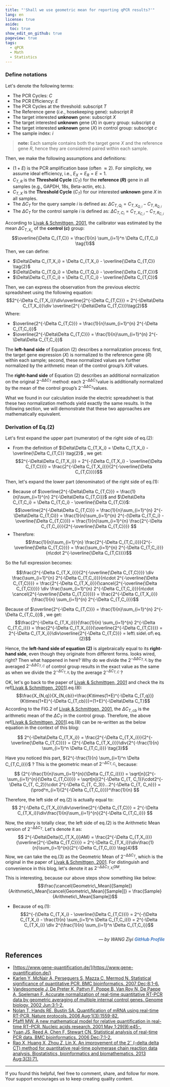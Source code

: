 ```yaml
---
title: "'Shall we use geometric mean for reporting qPCR results?'"
lang: en
license: true
aside:
  toc: true
show_edit_on_github: true
pageview: true
tags:
  - qPCR
  - Math
  - Statistics
---
```

### Define notations
Let's denote the following terms:
 - The PCR Cycles: $C$
 - The PCR Efficiency: $E$
 - The PCR Cycles at the threshold: subscript $T$
 - The Reference gene (*i.e.*, hosekeeping gene): subscript $R$
 - The target interested **unknown** gene: subscript $X$
 - The target interested **unknown** gene ($X$) in query group: subscript $q$
 - The target interested **unknown** gene ($X$) in control group: subscript $c$
 - The sample index: $i$
 
 > **note:**  Each sample contains both the target gene $X$ and the reference gene $R$, hence they are considered paired within each sample.

Then, we make the following assumptions and definitions:
 - $(1 + E)$ is the PCR amplification base (often $\approx2$). For simplicity, we assume ideal efficiency, i.e., $E_X = E_R = E = 1$.
 - $C_{T,R}$ is the **Threshold Cycle** ($C_{T}$) for the **reference ($R$)** gene in all samples (e.g., GAPDH, 18s, Beta-actin, etc.).
 - $C_{T,X}$ is the **Threshold Cycle** ($C_{T}$) for our interested **unknown** gene $X$ in all samples.
 - The $\Delta C_T$ for the query sample $i$ is defined as: $\Delta C_{T,Q_{i}} = C_{T,X_{Q,i}} - C_{T,R_{Q,i}}$
 - The $\Delta C_T$ for the control sample $i$ is defined as: $\Delta C_{T,C_{i}} = C_{T,X_{C,i}} - C_{T,R_{C,i}}$ 
 
According to [Livak & Schmittgen, 2001](https://pubmed.ncbi.nlm.nih.gov/11846609/), the calibrator was estimated by the mean $\Delta C_{T,X_c}$ of the **control ($c$)** group: 
 $$\overline{\Delta C_{T,C}} = \frac{1}{n} \sum_{i=1}^n \Delta C_{T,C_i} \tag{1}$$
Then, we can define:
 - $\Delta\Delta C_{T,X_i} = \Delta C_{T,X_i} - \overline{\Delta C_{T,C}} \tag{2}$
 - $\Delta\Delta C_{T,Q_i} = \Delta C_{T,Q_i} - \overline{\Delta C_{T,C}}$
 - $\Delta\Delta C_{T,C_i} = \Delta C_{T,C_i} - \overline{\Delta C_{T,C}}$

Then, we can express the observation from the previous electric spreadsheet using the following equation:
$$2^{-\Delta C_{T,X_i}}\div\overline{2^{-\Delta C_{T,C}}} = 2^{-\Delta\Delta C_{T,X_i}}\div \overline{2^{-\Delta\Delta C_{T,C}}}\tag{2}$$
Where:
 - $\overline{2^{-\Delta C_{T,C}}} = \frac{1}{n}\sum_{i=1}^{n} 2^{-\Delta C_{T,C_i}}$
 - $\overline{2^{-\Delta\Delta C_{T,C}}} = \frac{1}{n}\sum_{i=1}^{n} 2^{-\Delta\Delta C_{T,C_i}}$

The **left-hand side** of Equation (2) describes a normalization process: first, the target gene expression ($X$) is normalized to the reference gene ($R$) within each sample; second, these normalized values are further normalized by the arithmetic mean of the control group’s $X/R$ values.

The **right-hand side** of Equation (2) describes an additional normalization on the original $2^{-\Delta\Delta C_T}$ method: each $2^{-\Delta\Delta C_T}$​ value is additionally normalized by the mean of the control group’s $2^{-\Delta\Delta C_T}$​​ values.

What we found in our calculation inside the electric spreadsheet is that these two normalization methods yield exactly the same results. In the following section, we will demonstrate that these two approaches are mathematically equivalent.
### Derivation of Eq.(2)

Let's first expand the upper part (numerator) of the right side of eq.(2):
  - From the definition of $\Delta\Delta C_{T,X_i} = \Delta C_{T,X_i} - \overline{\Delta C_{T,C}} \tag{2}$ , we get:
$$2^{-\Delta\Delta C_{T,X_i}} = 2^{-(\Delta C_{T,X_i} - \overline{\Delta C_{T,C}})} = \frac{2^{-\Delta C_{T,X_i}}}{2^{-\overline{\Delta C_{T,C}}}}$$
 
 Then, let's expand the lower part (denominator) of the right side of eq.(1):
  - Because of $\overline{2^{-\Delta\Delta C_{T,C}}} = \frac{1}{n}\sum_{i=1}^{n} 2^{-\Delta\Delta C_{T,Ci}}$ and $\Delta\Delta C_{T,C_i} = \Delta C_{T,C_i} - \overline{\Delta C_{T,C}}$:
$$\overline{2^{-\Delta\Delta C_{T,C}}} = \frac{1}{n}\sum_{i=1}^{n} 2^{-\Delta\Delta C_{T,Ci}} = \frac{1}{n}\sum_{i=1}^{n} 2^{-(\Delta C_{T,C_i} - \overline{\Delta C_{T,C}})} = \frac{1}{n}\sum_{i=1}^{n} \frac{2^{-\Delta C_{T,C_i}}}{2^{-\overline{\Delta C_{T,C}}}} $$
 - Therefore:
$$\frac{1}{n}\sum_{i=1}^{n} \frac{2^{-\Delta C_{T,C_i}}}{2^{-\overline{\Delta C_{T,C}}}} = \frac{\sum_{i=1}^{n} 2^{-\Delta C_{T,C_i}}}{n\cdot 2^{-\overline{\Delta C_{T,C}}}}$$

So the full expression becomes: 

$$\frac{2^{-\Delta C_{T,X_i}}}{2^{-\overline{\Delta C_{T,C}}}} \div \frac{\sum_{i=1}^{n} 2^{-\Delta C_{T,C_i}}}{n\cdot 2^{-\overline{\Delta C_{T,C}}}} = \frac{2^{-\Delta C_{T,X_i}}}{\cancel{2^{-\overline{\Delta C_{T,C}}}}} \div \frac{\sum_{i=1}^{n} 2^{-\Delta C_{T,C_i}}}{n\cdot \cancel{2^{-\overline{\Delta C_{T,C}}}}} = \frac{2^{-\Delta C_{T,X_i}}}{\frac{1}{n} \sum_{i=1}^{n} 2^{-\Delta C_{T,C_i}}}$$

Because of $\overline{2^{-\Delta C_{T,C}}} = \frac{1}{n}\sum_{i=1}^{n} 2^{-\Delta C_{T,C_i}}$ , we get:
$$\frac{2^{-\Delta C_{T,X_i}}}{\frac{1}{n} \sum_{i=1}^{n} 2^{-\Delta C_{T,C_i}}} = \frac{2^{-\Delta C_{T,X_i}}}{\overline{2^{-\Delta C_{T,C}}}} = 2^{-\Delta C_{T,X_i}}\div\overline{2^{-\Delta C_{T,C}}} = left\ side\ of\ eq.(2)$$


Hence, the **left-hand side of equation (2)** is algebraically equal to its **right-hand side**, even though they originate from different forms. looks wired, right? Then what happened in here? Why do we divide the $2^{-\Delta\Delta C_{T,X_i}}$ by the averaged $2^{-\Delta\Delta C_{T,C}}$ of control group results in the exact value as the same as when we divide the $2^{-\Delta C_{T,X_i}}$ by the average $2^{-\Delta C_{T,C}}$ ?

 OK, let's go back to the paper of [Livak & Schmittgen, 2001](https://pubmed.ncbi.nlm.nih.gov/11846609/) and check the its ref\[[Livak & Schmittgen, 2001](https://pubmed.ncbi.nlm.nih.gov/11846609/)\].eq.(8):
 $$\frac{X_{N,q}}{X_{N,cb}}=\frac{K\times(1+E)^{-\Delta C_{T,q}}}{K\times(1+E)^{-\Delta C_{T,cb}}}=(1+E)^{-\Delta\Delta C_T}$$
According to the FIG.2 of [Livak & Schmittgen, 2001](https://pubmed.ncbi.nlm.nih.gov/11846609/), the $\Delta C_{T,cb}$ is the arithmetic mean of the $\Delta C_{T}$ in the control group. Therefore, the above ref\[[Livak & Schmittgen, 2001](https://pubmed.ncbi.nlm.nih.gov/11846609/)\].eq.(8) can be re-written as the below equation in the context of this blog:

$$ 2^{-\Delta\Delta C_{T,X_i}} = \frac{2^{-\Delta C_{T,X_i}}}{2^{-\overline{\Delta C_{T,C}}}} = {2^{-\Delta C_{T,X_i}}}\div{2^{-\frac{1}{n} \sum_{i=1}^n \Delta C_{T,C_i}}} \tag{3}$$

Have you noticed this part, ${2^{-\frac{1}{n} \sum_{i=1}^n \Delta C_{T,C_i}}}$ ? This is the geometric mean of $2^{-\Delta C_{T,C_i}}$, because:

$$ {2^{-\frac{1}{n}\sum_{i=1}^{n}{\Delta C_{T,C_i}}}} = \sqrt[n]{2^{-\sum_{i=1}^{n}{\Delta C_{T,Ci}}}} = \sqrt[n]{2^{-\Delta C_{T, C_1}}\cdot2^{-\Delta C_{T, C_2}}\cdot 2^{-\Delta C_{T, C_3}}...2^{-\Delta C_{T, C_n}}} = (\prod^n_{i=1}{2^{-\Delta C_{T,C_i}}})^\frac{1}{n} $$


Therefore, the left side of eq.(2) is actually equal to:
$$ 2^{-\Delta C_{T,X_i}}\div\overline{2^{-\Delta C_{T,C}}} = 2^{-\Delta C_{T,X_i}}\div\frac{1}{n}\sum_{i=1}^{n}{2^{-\Delta C_{T,C_i}}} $$

Now, the story is totally clear, the left side of eq.(2) is the Arithmetic Mean version of $2^{-\Delta\Delta C_T}$. Let's denote it as:
$$ 2^{-\Delta\Delta{C_{T,X_i}}AM} = \frac{2^{-\Delta C_{T,X_i}}}{\overline{2^{-\Delta C_{T,C}}}} = 2^{-\Delta C_{T,X_i}}\div\frac{1}{n}\sum_{i=1}^{n}{2^{-\Delta C_{T,C_i}}} \tag{4}$$
Now, we can take the eq.(3) as the Geometric Mean of $2^{-\Delta\Delta C_T}$, which is the original in the paper of [Livak & Schmittgen, 2001](https://pubmed.ncbi.nlm.nih.gov/11846609/). For distinguish and convenience in this blog, let's denote it as $2^{-\Delta\Delta{C_{T,X_i}}GM}$.

This is interesting, because our above steps show something like below:
$$\frac{\cancel{Geometric\_Mean}[Sample]}{Arithmetic\_Mean[\cancel{Geometric\_Mean}[Sample]]} = \frac{Sample}{Arithmetic\_Mean[Sample]}$$







  - Because of eq.(1):
$$2^{-(\Delta C_{T,X_i} - \overline{\Delta C_{T,C}})} = 2^{-(\Delta C_{T,X_i} - \frac{1}{n} \sum_{i=1}^n \Delta C_{T,C_i})} = 2^{-\Delta C_{T,X_i}} \div 2^{\frac{1}{n} \sum_{i=1}^n \Delta C_{T,C_i}}$$

<div style="text-align: right; font-style: italic; margin-top: 2em;">
  — by WANG Ziyi <a href="https://github.com/wong-ziyi" target="_blank" style="color: #4078c0; text-decoration: none; font-weight: bold;">GitHub Profile</a>
</div>

## References
 - [https://www.gene-quantification.de/](https://www.gene-quantification.de/)
 - [Karlen Y, McNair A, Perseguers S, Mazza C, Mermod N. Statistical significance of quantitative PCR. BMC bioinformatics. 2007 Dec;8:1-6.](https://bmcbioinformatics.biomedcentral.com/articles/10.1186/1471-2105-8-131#Sec14)
 - [Vandesompele J, De Preter K, Pattyn F, Poppe B, Van Roy N, De Paepe A, Speleman F. Accurate normalization of real-time quantitative RT-PCR data by geometric averaging of multiple internal control genes. Genome biology. 2002 Jun;3:1-2.](https://genomebiology.biomedcentral.com/articles/10.1186/gb-2002-3-7-research0034#Abs1)
 - [Nolan T, Hands RE, Bustin SA. Quantification of mRNA using real-time RT-PCR. Nature protocols. 2006 Aug;1(3):1559-82.](http://gene-quantification.org/nolan-hands-bustin-2006.pdf)
 - [Pfaffl MW. A new mathematical model for relative quantification in real-time RT–PCR. Nucleic acids research. 2001 May 1;29(9):e45-.](https://academic.oup.com/nar/article/29/9/e45/2384081)
 - [Yuan JS, Reed A, Chen F, Stewart CN. Statistical analysis of real-time PCR data. BMC bioinformatics. 2006 Dec;7:1-2.](https://link.springer.com/article/10.1186/1471-2105-7-85)
 - [Rao X, Huang X, Zhou Z, Lin X. An improvement of the 2ˆ (–delta delta CT) method for quantitative real-time polymerase chain reaction data analysis. Biostatistics, bioinformatics and biomathematics. 2013 Aug;3(3):71.](https://pmc.ncbi.nlm.nih.gov/articles/PMC4280562/?utm_source=chatgpt.com)


---

If you found this helpful, feel free to comment, share, and follow for more. Your support encourages us to keep creating quality content.